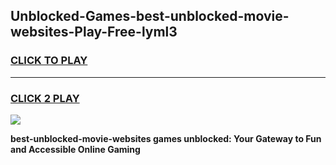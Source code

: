 
## Unblocked-Games-best-unblocked-movie-websites-Play-Free-lyml3
<h3>
<a href="https://premium76.site?title=best-unblocked-movie-websites&ref=19M">CLICK TO PLAY</a></h3>
<hr>

<h3>
<a href="https://premium76.site?title=best-unblocked-movie-websites&ref=19M">CLICK 2 PLAY</a>
  
</h3>

<a href="https://premium76.site?title=best-unblocked-movie-websites&ref=19M"><img src="https://clearcache.store/games.png"></a>


**best-unblocked-movie-websites games unblocked: Your Gateway to Fun and Accessible Online Gaming**
